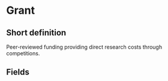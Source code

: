 # Grant
## Short definition
Peer-reviewed funding providing direct research costs through competitions.
## Fields
